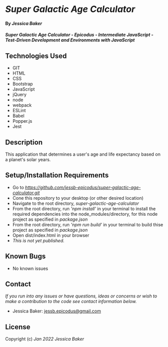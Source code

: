 # _Super Galactic Age Calculator_

#### By _**Jessica Baker**_ 

#### _Super Galactic Age Calculator - Epicodus - Intermediate JavaScript - Test-Driven Development and Environments with JavaScript_

## Technologies Used

* GIT
* HTML
* CSS
* Bootstrap
* JavaScript
* jQuery
* node
* webpack
* ESLint
* Babel
* Popper.js
* Jest

## Description

This application that determines a user's age and life expectancy based on a planet's solar years.

## Setup/Installation Requirements

* Go to _https://github.com/jessb-epicodus/super-galactic-age-calculator.git_
* Cone this repository to your desktop (or other desired location)
* Navigate to the root directory, _super-galactic-age-calculator_
* From the root directory, run _'npm install'_ in your terminal to install the required dependencies into the node_modules/directory, for this node project as specified in _package.json_
* From the root directory, run _'npm run build'_ in your terminal to build thise project as specified in _package.json_
* Open dist/index.html in your browser
* _This is not yet published._

## Known Bugs

* No known issues

## Contact

_If you run into any issues or have questions, ideas or concerns or wish to make a contribution to the code see contact information below._
* Jessica Baker: jessb.epicodus@gmail.com

## License

Copyright (c) _Jan 2022_ _Jessica Baker_